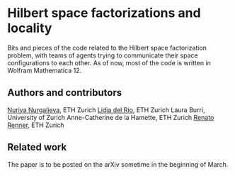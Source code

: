 # Hilbert space factorizations and locality

Bits and pieces of the code related to the Hilbert space factorization problem, with teams of agents trying to communicate their space configurations to each other. As of now, most of the code is written in Wolfram Mathematica 12.

## Authors and contributors

[Nuriya Nurgalieva](https://www.phys.ethz.ch/the-department/people/person-detail.MjMxNzEw.TGlzdC81MTUsMTE3MjU5OTI5OQ==.html), ETH Zurich
[Lidia del Rio](https://qit.ethz.ch/people/person-detail.html?persid=167060), ETH Zurich
Laura Burri, University of Zurich
Anne-Catherine de la Hamette, ETH Zurich
[Renato Renner](https://itp.phys.ethz.ch/people/person-detail.html?persid=59275), ETH Zurich

## Related work

The paper is to be posted on the arXiv sometime in the beginning of March.

